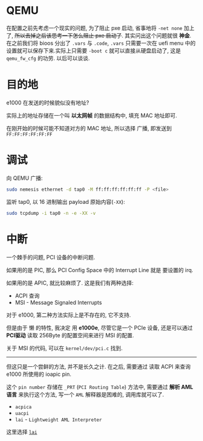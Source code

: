 # QEMU

在配置之前先考虑一个现实的问题, 为了阻止 pxe 启动, 省事地将 `-net none` 加上了, ~~所以去掉之后该思考一下怎么阻止 pxe 启动了~~. 其实问出这个问题就很 **神金**.
在之前我们将 bioos 分出了 `.vars` 与 `.code`, `.vars` 只需要一次在 uefi menu 中的设置就可以保存下来.实际上只需要 `-boot c` 就可以直接从硬盘启动了, 这是 `qemu_fw_cfg` 的功劳. 以后可以谈谈.

# 目的地

e1000 在发送的时候貌似没有地址?

实际上的地址存储在一个叫 **以太网帧** 的数据结构中, 填充 MAC 地址即可.

在刚开始的时候可能不知道对方的 MAC 地址, 所以选择 广播, 即发送到 `FF:FF:FF:FF:FF:FF`

# 调试

向 QEMU 广播:

```sh
sudo nemesis ethernet -d tap0 -M ff:ff:ff:ff:ff:ff -P <file>
```

监听 tap0, 以 16 进制输出 payload 原始内容(`-XX`):

```sh
sudo tcpdump -i tap0 -n -e -XX -v
```

# 中断

一个棘手的问题, PCI 设备的中断问题.

如果用的是 PIC, 那么 PCI Config Space 中的 Interrupt Line 就是 要设置的 irq.

如果用的是 APIC, 就比较麻烦了. 这是我们有两种选择:

- ACPI 查询
- MSI - Message Signaled Interrupts

对于 e1000, 第二种方法实际上是不存在的, 它不支持.

但是由于 懒 的特性, 我决定 用 **e1000e**, 尽管它是一个 PCIe 设备, 还是可以通过 **PCI驱动** 读取 256Byte 的配置空间来进行 MSI 的配置.

关于 MSI 的代码, 可以在 `kernel/dev/pci.c` 找到.

---

但这只是一个尝鲜的方法, 并不是长久之计. 在之后, 需要通过 读取 ACPI 来查询 e1000 所使用的 ioapic pin.

这个 `pin number` 存储在 `_PRT` (`PCI Routing Table`) 方法中, 需要通过 **解析 AML 语言** 来执行这个方法, 写一个 `AML` 解释器是困难的, 调用库就可以了.

- `acpica`
- `uacpi`
- `lai` - `Lightweight AML Interpreter`

这里选择 [`lai`](../5.设备/lai.md)

